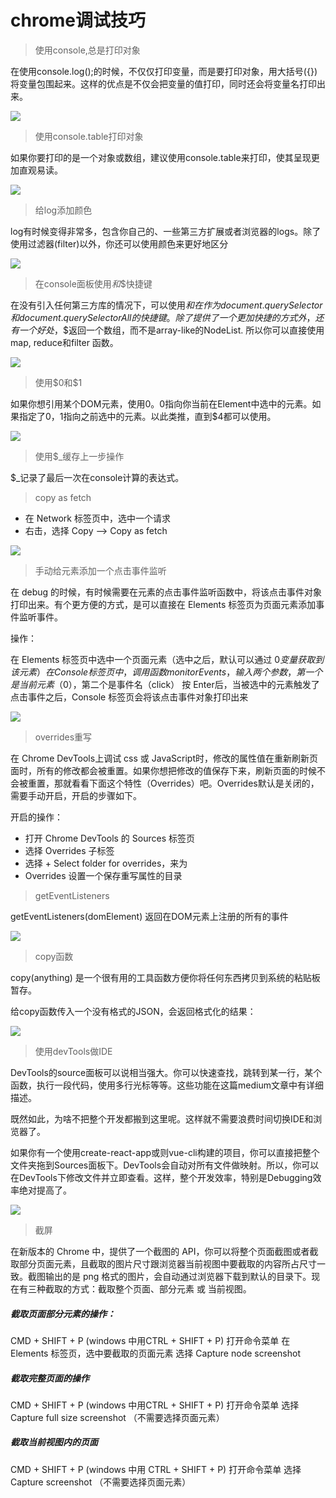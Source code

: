 # chrome调试技巧

> 使用console,总是打印对象

在使用console.log();的时候，不仅仅打印变量，而是要打印对象，用大括号({})将变量包围起来。这样的优点是不仅会把变量的值打印，同时还会将变量名打印出来。

![](../imgs/consoleObj.jpg)

> 使用console.table打印对象

如果你要打印的是一个对象或数组，建议使用console.table来打印，使其呈现更加直观易读。

![](../imgs/consoletab.jpg)

> 给log添加颜色

log有时候变得非常多，包含你自己的、一些第三方扩展或者浏览器的logs。除了使用过滤器(filter)以外，你还可以使用颜色来更好地区分

![](../imgs/logColor.jpg)

> 在console面板使用$和$$快捷键


在没有引入任何第三方库的情况下，可以使用$和$$在作为document.querySelector和document.querySelectorAll的快捷键。除了提供了一个更加快捷的方式外，还有一个好处，$$返回一个数组，而不是array-like的NodeList. 所以你可以直接使用map, reduce和filter 函数。

![](../imgs/console$.jpg)

> 使用\$0和\$1

如果你想引用某个DOM元素，使用$0。$0指向你当前在Element中选中的元素。如果指定了$0，$1指向之前选中的元素。以此类推，直到$4都可以使用。

![](../imgs/console$0.jpg)

> 使用$_缓存上一步操作

$_记录了最后一次在console计算的表达式。


> copy as fetch

- 在 Network 标签页中，选中一个请求
- 右击，选择 Copy --> Copy as fetch

![](../imgs/copyfetch.gif)

> 手动给元素添加一个点击事件监听

在 debug 的时候，有时候需要在元素的点击事件监听函数中，将该点击事件对象打印出来。有个更方便的方式，是可以直接在 Elements 标签页为页面元素添加事件监听事件。

操作：

在 Elements 标签页中选中一个页面元素（选中之后，默认可以通过 $0 变量获取到该元素 ）
在 Console 标签页中，调用函数 monitorEvents，输入两个参数，第一个是当前元素（$0），第二个是事件名（click）
按 Enter后，当被选中的元素触发了点击事件之后，Console 标签页会将该点击事件对象打印出来

![](../imgs/monitorEvent.gif)

> overrides重写

在 Chrome DevTools上调试 css 或 JavaScript时，修改的属性值在重新刷新页面时，所有的修改都会被重置。如果你想把修改的值保存下来，刷新页面的时候不会被重置，那就看看下面这个特性（Overrides）吧。Overrides默认是关闭的，需要手动开启，开启的步骤如下。

开启的操作：

- 打开 Chrome DevTools 的 Sources 标签页
- 选择 Overrides 子标签
- 选择 + Select folder for overrides，来为
- Overrides 设置一个保存重写属性的目录

> getEventListeners

getEventListeners(domElement) 返回在DOM元素上注册的所有的事件

![](../imgs/getEventListeners.gif)

> copy函数

copy(anything) 是一个很有用的工具函数方便你将任何东西拷贝到系统的粘贴板暂存。

给copy函数传入一个没有格式的JSON，会返回格式化的结果：

![](../imgs/copy.gif)

> 使用devTools做IDE

DevTools的source面板可以说相当强大。你可以快速查找，跳转到某一行，某个函数，执行一段代码，使用多行光标等等。这些功能在这篇medium文章中有详细描述。

既然如此，为啥不把整个开发都搬到这里呢。这样就不需要浪费时间切换IDE和浏览器了。

如果你有一个使用create-react-app或则vue-cli构建的项目，你可以直接把整个文件夹拖到Sources面板下。DevTools会自动对所有文件做映射。所以，你可以在DevTools下修改文件并立即查看。这样，整个开发效率，特别是Debugging效率绝对提高了。

![](../imgs/ide.gif)

> 截屏

在新版本的 Chrome 中，提供了一个截图的 API，你可以将整个页面截图或者截取部分页面元素，且截取的图片尺寸跟浏览器当前视图中要截取的内容所占尺寸一致。截图输出的是 png 格式的图片，会自动通过浏览器下载到默认的目录下。现在有三种截取的方式：截取整个页面、部分元素 或 当前视图。

##### 截取页面部分元素的操作：

CMD + SHIFT + P (windows 中用CTRL + SHIFT + P) 打开命令菜单
在 Elements 标签页，选中要截取的页面元素
选择 Capture node screenshot

##### 截取完整页面的操作

CMD + SHIFT + P (windows 中用CTRL + SHIFT + P) 打开命令菜单
选择 Capture full size screenshot （不需要选择页面元素）

##### 截取当前视图内的页面

CMD + SHIFT + P (windows 中用 CTRL + SHIFT + P) 打开命令菜单
选择 Capture screenshot （不需要选择页面元素）
